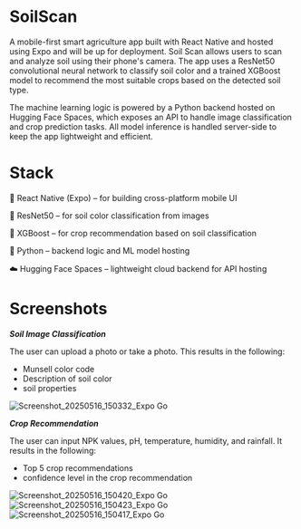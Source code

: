 
# SoilScan

A mobile-first smart agriculture app built with React Native and hosted using Expo and will be up for deployment. Soil Scan allows users to scan and analyze soil using their phone's camera. The app uses a ResNet50 convolutional neural network to classify soil color and a trained XGBoost model to recommend the most suitable crops based on the detected soil type.

The machine learning logic is powered by a Python backend hosted on Hugging Face Spaces, which exposes an API to handle image classification and crop prediction tasks. All model inference is handled server-side to keep the app lightweight and efficient.

# Stack


📱 React Native (Expo) – for building cross-platform mobile UI

🧠 ResNet50 – for soil color classification from images

🌾 XGBoost – for crop recommendation based on soil classification

🐍 Python – backend logic and ML model hosting

☁️ Hugging Face Spaces – lightweight cloud backend for API hosting

# Screenshots


**_Soil Image Classification_**

The user can upload a photo or take a photo. This results in the following:
- Munsell color code
- Description of soil color
- soil properties
  
![Screenshot_20250516_150332_Expo Go](https://github.com/user-attachments/assets/b2eb372c-c96a-4467-9677-1b69eb607890)





**_Crop Recommendation_**

The user can input NPK values, pH, temperature, humidity, and rainfall. It results in the following:
- Top 5 crop recommendations
- confidence level in the crop recommendation
  
![Screenshot_20250516_150420_Expo Go](https://github.com/user-attachments/assets/23123564-9bc8-4a7d-8c7c-cecba984310a)   ![Screenshot_20250516_150423_Expo Go](https://github.com/user-attachments/assets/0d1cdb09-ea22-47ad-8be0-bdc086bb87aa)   ![Screenshot_20250516_150417_Expo Go](https://github.com/user-attachments/assets/472242c9-df5f-4278-9297-b03dd95d81f9)


